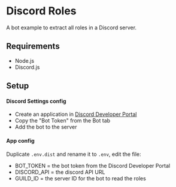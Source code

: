 # Discord Roles

A bot example to extract all roles in a Discord server.

## Requirements

- Node.js
- Discord.js

## Setup

#### Discord Settings config

- Create an application in [Discord Developer Portal](https://discord.com/developers/applications)
- Copy the "Bot Token" from the Bot tab
- Add the bot to the server

#### App config

Duplicate `.env.dist` and rename it to `.env`, edit the file:

- BOT_TOKEN = the bot token from the Discord Developer Portal
- DISCORD_API = the discord API URL
- GUILD_ID = the server ID for the bot to read the roles
